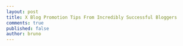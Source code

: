 ```yaml
---
layout: post
title: X Blog Promotion Tips From Incredibly Successful Bloggers
comments: true
published: false
author: bruno
---
```

